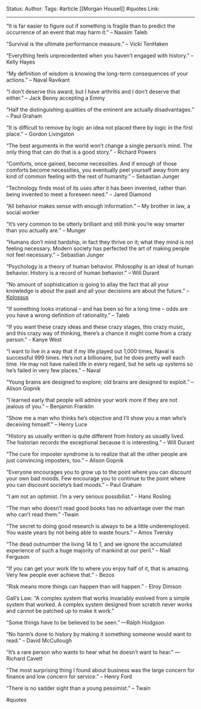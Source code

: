 Status:
Author:
Tags: #article [[Morgan Housel]] #quotes 
Link: 
***
“It is far easier to figure out if something is fragile than to predict the occurrence of an event that may harm it.” – Nassim Taleb

“Survival is the ultimate performance measure.” – Vicki TenHaken

“Everything feels unprecedented when you haven’t engaged with history.” – Kelly Hayes

“My definition of wisdom is knowing the long-term consequences of your actions.” – Naval Ravikant

“I don’t deserve this award, but I have arthritis and I don’t deserve that either.” – Jack Benny accepting a Emmy

“Half the distinguishing qualities of the eminent are actually disadvantages.” – Paul Graham

“It is difficult to remove by logic an idea not placed there by logic in the first place.” – Gordon Livingston

“The best arguments in the world won’t change a single person’s mind. The only thing that can do that is a good story.” - Richard Powers

“Comforts, once gained, become necessities. And if enough of those comforts become necessities, you eventually peel yourself away from any kind of common feeling with the rest of humanity.” – Sebastian Junger

“Technology finds most of its uses after it has been invented, rather than being invented to meet a foreseen need.” – Jared Diamond

“All behavior makes sense with enough information.” – My brother in law, a social worker

“It’s very common to be utterly brilliant and still think you’re way smarter than you actually are.” – Munger

“Humans don’t mind hardship, in fact they thrive on it; what they mind is not feeling necessary. Modern society has perfected the art of making people not feel necessary.” – Sebastian Junger

“Psychology is a theory of human behavior. Philosophy is an ideal of human behavior. History is a record of human behavior.” – Will Durant

“No amount of sophistication is going to allay the fact that all your knowledge is about the past and all your decisions are about the future.” – [Kolossus](https://twitter.com/_Kolossus)

“If something looks irrational – and has been so for a long time – odds are you have a wrong definition of rationality.” – Taleb

“If you want these crazy ideas and these crazy stages, this crazy music, and this crazy way of thinking, there’s a chance it might come from a crazy person.” - Kanye West

“I want to live in a way that if my life played out 1,000 times, Naval is successful 999 times. He’s not a billionaire, but he does pretty well each time. He may not have nailed life in every regard, but he sets up systems so he’s failed in very few places.” – Naval

“Young brains are designed to explore; old brains are designed to exploit.” – Alison Gopnik

“I learned early that people will admire your work more if they are not jealous of you.” – Benjamin Franklin

“Show me a man who thinks he’s objective and I’ll show you a man who’s deceiving himself.” – Henry Luce

“History as usually written is quite different from history as usually lived. The historian records the exceptional because it is interesting.” – Will Durant

“The cure for imposter syndrome is to realize that all the other people are just convincing imposters, too.” – Alison Gopnik

“Everyone encourages you to grow up to the point where you can discount your own bad moods. Few encourage you to continue to the point where you can discount society’s bad moods.” – Paul Graham

“I am not an optimist. I’m a very serious possibilist.” - Hans Rosling

“The man who doesn’t read good books has no advantage over the man who can’t read them.” -Twain

“The secret to doing good research is always to be a little underemployed. You waste years by not being able to waste hours.” – Amos Tversky

“The dead outnumber the living 14 to 1, and we ignore the accumulated experience of such a huge majority of mankind at our peril.” – Niall Ferguson

“If you can get your work life to where you enjoy half of it, that is amazing. Very few people ever achieve that.” - Bezos

“Risk means more things can happen than will happen.” - Elroy Dimson

Gall’s Law: “A complex system that works invariably evolved from a simple system that worked. A complex system designed from scratch never works and cannot be patched up to make it work.”

“Some things have to be believed to be seen.” —Ralph Hodgson

“No harm’s done to history by making it something someone would want to read.” – David McCullough

“It’s a rare person who wants to hear what he doesn’t want to hear.” —Richard Cavett

“The most surprising thing I found about business was the large concern for finance and low concern for service.” – Henry Ford

“There is no sadder sight than a young pessimist.” – Twain

#quotes
